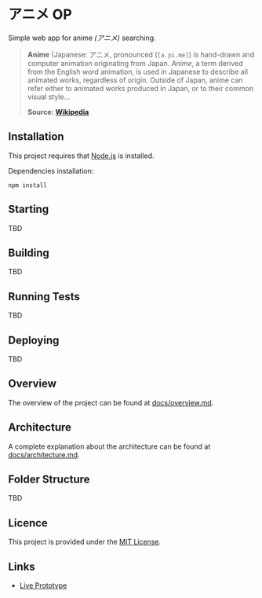# アニメ OP

Simple web app for anime _(アニメ)_ searching.

> **Anime** (Japanese: アニメ, pronounced (`[a.ɲi.me]`) is hand-drawn and computer animation originating from Japan. _Anime_, a term derived from the English word animation, is used in Japanese to describe all animated works, regardless of origin. Outside of Japan, anime can refer either to animated works produced in Japan, or to their common visual style...
>
> **Source: [Wikipedia](https://en.wikipedia.org/wiki/Anime)**

## Installation

This project requires that [Node.js](https://nodejs.org/en/) is installed.

Dependencies installation:

```shell
npm install
```

## Starting

TBD

## Building

TBD

## Running Tests

TBD

## Deploying

TBD

## Overview

The overview of the project can be found at [docs/overview.md](./docs/overview.md).

## Architecture

A complete explanation about the architecture can be found at [docs/architecture.md](./docs/architecture.md).

## Folder Structure

TBD

## Licence

This project is provided under the [MIT License](./LICENSE).

## Links

* [Live Prototype](https://www.figma.com/proto/h7Ls3mKSNtoFwHsJm6GzQb/anime-op?node-id=39%3A1341&scaling=min-zoom)
